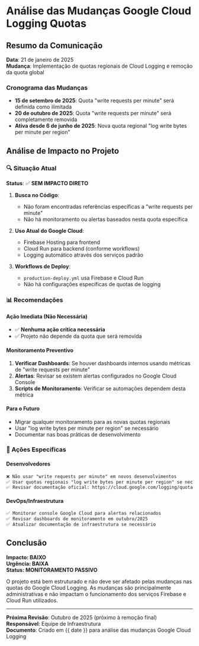 # Análise das Mudanças Google Cloud Logging Quotas

## Resumo da Comunicação

**Data**: 21 de janeiro de 2025  
**Mudança**: Implementação de quotas regionais de Cloud Logging e remoção da quota global

### Cronograma das Mudanças

- **15 de setembro de 2025**: Quota "write requests per minute" será definida como ilimitada
- **20 de outubro de 2025**: Quota "write requests per minute" será completamente removida
- **Ativa desde 6 de junho de 2025**: Nova quota regional "log write bytes per minute per region"

## Análise de Impacto no Projeto

### 🔍 Situação Atual

**Status**: ✅ **SEM IMPACTO DIRETO**

1. **Busca no Código**: 
   - Não foram encontradas referências específicas a "write requests per minute"
   - Não há monitoramento ou alertas baseados nesta quota específica

2. **Uso Atual do Google Cloud**:
   - Firebase Hosting para frontend
   - Cloud Run para backend (conforme workflows)
   - Logging automático através dos serviços padrão

3. **Workflows de Deploy**:
   - `production-deploy.yml` usa Firebase e Cloud Run
   - Não há configurações específicas de quotas de logging

### 📊 Recomendações

#### Ação Imediata (Não Necessária)
- ✅ **Nenhuma ação crítica necessária**
- ✅ Projeto não depende da quota que será removida

#### Monitoramento Preventivo
1. **Verificar Dashboards**: Se houver dashboards internos usando métricas de "write requests per minute"
2. **Alertas**: Revisar se existem alertas configurados no Google Cloud Console
3. **Scripts de Monitoramento**: Verificar se automações dependem desta métrica

#### Para o Futuro
- Migrar qualquer monitoramento para as novas quotas regionais
- Usar "log write bytes per minute per region" se necessário
- Documentar nas boas práticas de desenvolvimento

### 🎯 Ações Específicas

#### Desenvolvedores
```markdown
❌ Não usar "write requests per minute" em novos desenvolvimentos
✅ Usar quotas regionais "log write bytes per minute per region" se necessário
✅ Revisar documentação oficial: https://cloud.google.com/logging/quotas
```

#### DevOps/Infraestrutura  
```markdown
✅ Monitorar console Google Cloud para alertas relacionados
✅ Revisar dashboards de monitoramento em outubro/2025
✅ Atualizar documentação de infraestrutura se necessário
```

## Conclusão

**Impacto: BAIXO**  
**Urgência: BAIXA**  
**Status: MONITORAMENTO PASSIVO**

O projeto está bem estruturado e não deve ser afetado pelas mudanças nas quotas do Google Cloud Logging. As mudanças são principalmente administrativas e não impactam o funcionamento dos serviços Firebase e Cloud Run utilizados.

---

**Próxima Revisão**: Outubro de 2025 (próximo à remoção final)  
**Responsável**: Equipe de Infraestrutura  
**Documento**: Criado em {{ date }} para análise das mudanças Google Cloud Logging